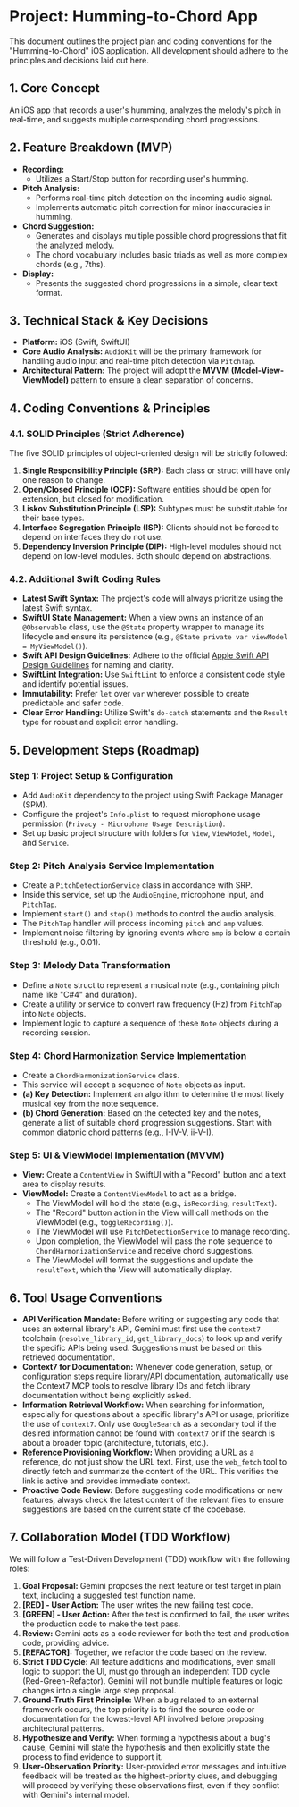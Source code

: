 # Project: Humming-to-Chord App

This document outlines the project plan and coding conventions for the "Humming-to-Chord" iOS application. All development should adhere to the principles and decisions laid out here.

## 1. Core Concept

An iOS app that records a user's humming, analyzes the melody's pitch in real-time, and suggests multiple corresponding chord progressions.

## 2. Feature Breakdown (MVP)

- **Recording:**
    - Utilizes a Start/Stop button for recording user's humming.
- **Pitch Analysis:**
    - Performs real-time pitch detection on the incoming audio signal.
    - Implements automatic pitch correction for minor inaccuracies in humming.
- **Chord Suggestion:**
    - Generates and displays multiple possible chord progressions that fit the analyzed melody.
    - The chord vocabulary includes basic triads as well as more complex chords (e.g., 7ths).
- **Display:**
    - Presents the suggested chord progressions in a simple, clear text format.

## 3. Technical Stack & Key Decisions

- **Platform:** iOS (Swift, SwiftUI)
- **Core Audio Analysis:** `AudioKit` will be the primary framework for handling audio input and real-time pitch detection via `PitchTap`.
- **Architectural Pattern:** The project will adopt the **MVVM (Model-View-ViewModel)** pattern to ensure a clean separation of concerns.

## 4. Coding Conventions & Principles

### 4.1. SOLID Principles (Strict Adherence)

The five SOLID principles of object-oriented design will be strictly followed:
1.  **Single Responsibility Principle (SRP):** Each class or struct will have only one reason to change.
2.  **Open/Closed Principle (OCP):** Software entities should be open for extension, but closed for modification.
3.  **Liskov Substitution Principle (LSP):** Subtypes must be substitutable for their base types.
4.  **Interface Segregation Principle (ISP):** Clients should not be forced to depend on interfaces they do not use.
5.  **Dependency Inversion Principle (DIP):** High-level modules should not depend on low-level modules. Both should depend on abstractions.

### 4.2. Additional Swift Coding Rules

- **Latest Swift Syntax:** The project's code will always prioritize using the latest Swift syntax.
- **SwiftUI State Management:** When a view owns an instance of an `@Observable` class, use the `@State` property wrapper to manage its lifecycle and ensure its persistence (e.g., `@State private var viewModel = MyViewModel()`).
- **Swift API Design Guidelines:** Adhere to the official [Apple Swift API Design Guidelines](https://www.swift.org/documentation/api-design-guidelines/) for naming and clarity.
- **SwiftLint Integration:** Use `SwiftLint` to enforce a consistent code style and identify potential issues.
- **Immutability:** Prefer `let` over `var` wherever possible to create predictable and safer code.
- **Clear Error Handling:** Utilize Swift's `do-catch` statements and the `Result` type for robust and explicit error handling.

## 5. Development Steps (Roadmap)

### Step 1: Project Setup & Configuration
- Add `AudioKit` dependency to the project using Swift Package Manager (SPM).
- Configure the project's `Info.plist` to request microphone usage permission (`Privacy - Microphone Usage Description`).
- Set up basic project structure with folders for `View`, `ViewModel`, `Model`, and `Service`.

### Step 2: Pitch Analysis Service Implementation
- Create a `PitchDetectionService` class in accordance with SRP.
- Inside this service, set up the `AudioEngine`, microphone input, and `PitchTap`.
- Implement `start()` and `stop()` methods to control the audio analysis.
- The `PitchTap` handler will process incoming `pitch` and `amp` values.
- Implement noise filtering by ignoring events where `amp` is below a certain threshold (e.g., 0.01).

### Step 3: Melody Data Transformation
- Define a `Note` struct to represent a musical note (e.g., containing pitch name like "C#4" and duration).
- Create a utility or service to convert raw frequency (Hz) from `PitchTap` into `Note` objects.
- Implement logic to capture a sequence of these `Note` objects during a recording session.

### Step 4: Chord Harmonization Service Implementation
- Create a `ChordHarmonizationService` class.
- This service will accept a sequence of `Note` objects as input.
- **(a) Key Detection:** Implement an algorithm to determine the most likely musical key from the note sequence.
- **(b) Chord Generation:** Based on the detected key and the notes, generate a list of suitable chord progression suggestions. Start with common diatonic chord patterns (e.g., I-IV-V, ii-V-I).

### Step 5: UI & ViewModel Implementation (MVVM)
- **View:** Create a `ContentView` in SwiftUI with a "Record" button and a text area to display results.
- **ViewModel:** Create a `ContentViewModel` to act as a bridge.
    - The ViewModel will hold the state (e.g., `isRecording`, `resultText`).
    - The "Record" button action in the View will call methods on the ViewModel (e.g., `toggleRecording()`).
    - The ViewModel will use `PitchDetectionService` to manage recording.
    - Upon completion, the ViewModel will pass the note sequence to `ChordHarmonizationService` and receive chord suggestions.
    - The ViewModel will format the suggestions and update the `resultText`, which the View will automatically display.

## 6. Tool Usage Conventions

- **API Verification Mandate:** Before writing or suggesting any code that uses an external library's API, Gemini must first use the `context7` toolchain (`resolve_library_id`, `get_library_docs`) to look up and verify the specific APIs being used. Suggestions must be based on this retrieved documentation.
- **Context7 for Documentation:** Whenever code generation, setup, or configuration steps require library/API documentation, automatically use the Context7 MCP tools to resolve library IDs and fetch library documentation without being explicitly asked.
- **Information Retrieval Workflow:** When searching for information, especially for questions about a specific library's API or usage, prioritize the use of `context7`. Only use `GoogleSearch` as a secondary tool if the desired information cannot be found with `context7` or if the search is about a broader topic (architecture, tutorials, etc.).
- **Reference Provisioning Workflow:** When providing a URL as a reference, do not just show the URL text. First, use the `web_fetch` tool to directly fetch and summarize the content of the URL. This verifies the link is active and provides immediate context.
- **Proactive Code Review:** Before suggesting code modifications or new features, always check the latest content of the relevant files to ensure suggestions are based on the current state of the codebase.

## 7. Collaboration Model (TDD Workflow)

We will follow a Test-Driven Development (TDD) workflow with the following roles:

1.  **Goal Proposal:** Gemini proposes the next feature or test target in plain text, including a suggested test function name.
2.  **[RED] - User Action:** The user writes the new failing test code.
3.  **[GREEN] - User Action:** After the test is confirmed to fail, the user writes the production code to make the test pass.
4.  **Review:** Gemini acts as a code reviewer for both the test and production code, providing advice.
5.  **[REFACTOR]:** Together, we refactor the code based on the review.
6.  **Strict TDD Cycle:** All feature additions and modifications, even small logic to support the UI, must go through an independent TDD cycle (Red-Green-Refactor). Gemini will not bundle multiple features or logic changes into a single large step proposal.
7.  **Ground-Truth First Principle:** When a bug related to an external framework occurs, the top priority is to find the source code or documentation for the lowest-level API involved before proposing architectural patterns.
8.  **Hypothesize and Verify:** When forming a hypothesis about a bug's cause, Gemini will state the hypothesis and then explicitly state the process to find evidence to support it.
9.  **User-Observation Priority:** User-provided error messages and intuitive feedback will be treated as the highest-priority clues, and debugging will proceed by verifying these observations first, even if they conflict with Gemini's internal model.